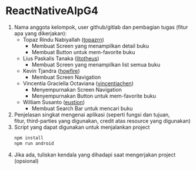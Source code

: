 # ReactNativeAlpG4
1. Nama anggota kelompok, user github/gitlab dan pembagian tugas (fitur apa yang dikerjakan):
    - Topaz Rindu Nabiyallah ([topazrn](https://github.com/topazrn))
        - Membuat Screen yang menampilkan detail buku
        - Membuat Button untuk mem-favorite buku
    - Lius Paskalis Tanaka ([litotheus](https://github.com/litotheus))
        - Membuat Screen yang menampilkan list semua buku
    - Kevin Tjandra ([howfire](https://github.com/howfire))
        - Membuat Screen Navigation
    - Vincentia Graciella Octaviana ([vincentiachen](https://github.com/vincentiachen))
        - Menyempurnakan Screen Navigation
        - Menyempurnakan Button untuk mem-favorite buku
    - William Susanto ([eustion](https://github.com/eustion))
        - Membuat Search Bar untuk mencari buku
2. Penjelasan singkat mengenai aplikasi (seperti fungsi dan tujuan, fitur, third-parties yang digunakan, credit atas resource yang digunakan)
3. Script yang dapat digunakan untuk menjalankan project
    ```sh
    npm install
    npm run android
    ```
4. Jika ada, tuliskan kendala yang dihadapi saat mengerjakan project (opsional)
